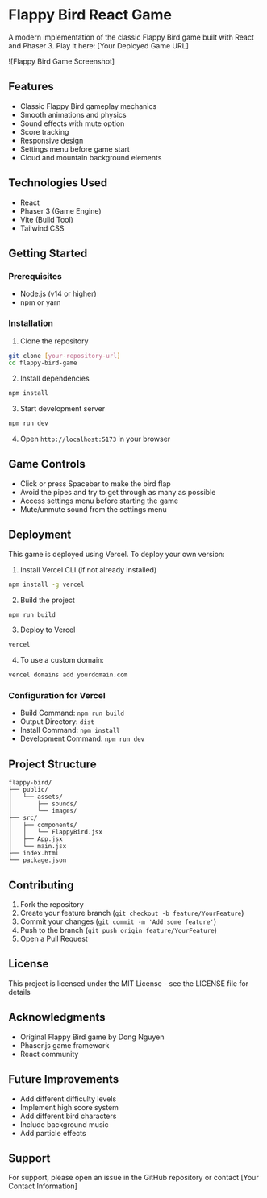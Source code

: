 # Flappy Bird React Game

A modern implementation of the classic Flappy Bird game built with React and Phaser 3. Play it here: [Your Deployed Game URL]

![Flappy Bird Game Screenshot]

## Features

- Classic Flappy Bird gameplay mechanics
- Smooth animations and physics
- Sound effects with mute option
- Score tracking
- Responsive design
- Settings menu before game start
- Cloud and mountain background elements

## Technologies Used

- React
- Phaser 3 (Game Engine)
- Vite (Build Tool)
- Tailwind CSS

## Getting Started

### Prerequisites

- Node.js (v14 or higher)
- npm or yarn

### Installation

1. Clone the repository
```bash
git clone [your-repository-url]
cd flappy-bird-game
```

2. Install dependencies
```bash
npm install
```

3. Start development server
```bash
npm run dev
```

4. Open `http://localhost:5173` in your browser

## Game Controls

- Click or press Spacebar to make the bird flap
- Avoid the pipes and try to get through as many as possible
- Access settings menu before starting the game
- Mute/unmute sound from the settings menu

## Deployment

This game is deployed using Vercel. To deploy your own version:

1. Install Vercel CLI (if not already installed)
```bash
npm install -g vercel
```

2. Build the project
```bash
npm run build
```

3. Deploy to Vercel
```bash
vercel
```

4. To use a custom domain:
```bash
vercel domains add yourdomain.com
```

### Configuration for Vercel

- Build Command: `npm run build`
- Output Directory: `dist`
- Install Command: `npm install`
- Development Command: `npm run dev`

## Project Structure

```
flappy-bird/
├── public/
│   └── assets/
│       ├── sounds/
│       └── images/
├── src/
│   ├── components/
│   │   └── FlappyBird.jsx
│   ├── App.jsx
│   └── main.jsx
├── index.html
└── package.json
```

## Contributing

1. Fork the repository
2. Create your feature branch (`git checkout -b feature/YourFeature`)
3. Commit your changes (`git commit -m 'Add some feature'`)
4. Push to the branch (`git push origin feature/YourFeature`)
5. Open a Pull Request

## License

This project is licensed under the MIT License - see the LICENSE file for details

## Acknowledgments

- Original Flappy Bird game by Dong Nguyen
- Phaser.js game framework
- React community

## Future Improvements

- Add different difficulty levels
- Implement high score system
- Add different bird characters
- Include background music
- Add particle effects

## Support

For support, please open an issue in the GitHub repository or contact [Your Contact Information]